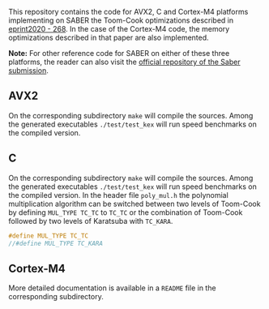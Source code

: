 
This repository contains the code for AVX2, C and Cortex-M4 platforms implementing on SABER the Toom-Cook optimizations described in [eprint2020 - 268](https://eprint.iacr.org/2020/268.pdf). In the case of the Cortex-M4 code, the memory optimizations described in that paper are also implemented.

**Note:** For other reference code for SABER on either of these three platforms, the reader can also visit the [official repository of the Saber submission](https://github.com/KULeuven-COSIC/SABER).

## AVX2

On the corresponding subdirectory `make` will compile the sources. Among the generated executables `./test/test_kex` will run speed benchmarks on the compiled version.

## C

On the corresponding subdirectory `make` will compile the sources. Among the generated executables `./test/test_kex` will run speed benchmarks on the compiled version. In the header file `poly_mul.h` the polynomial multiplication algorithm can be switched between two levels of Toom-Cook by defining `MUL_TYPE TC_TC` to `TC_TC` or the combination of Toom-Cook followed by two levels of Karatsuba with `TC_KARA`.

```c
#define MUL_TYPE TC_TC
//#define MUL_TYPE TC_KARA
```

## Cortex-M4

More detailed documentation is available in a `README` file in the corresponding subdirectory.
